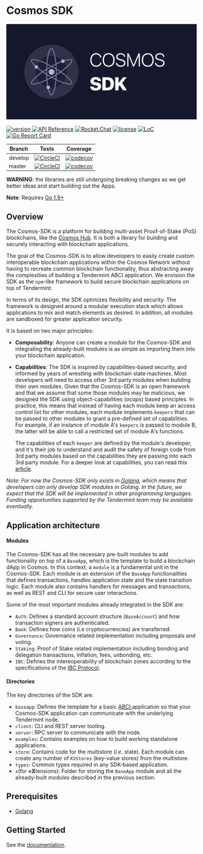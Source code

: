 # Cosmos SDK
![banner](docs/graphics/cosmos-sdk-image.png)

[![version](https://img.shields.io/github/tag/cosmos/cosmos-sdk.svg)](https://github.com/cosmos/cosmos-sdk/releases/latest)
[![API Reference](https://godoc.org/github.com/cosmos/cosmos-sdk?status.svg
)](https://godoc.org/github.com/cosmos/cosmos-sdk)
[![Rocket.Chat](https://demo.rocket.chat/images/join-chat.svg)](https://cosmos.rocket.chat/)
[![license](https://img.shields.io/github/license/cosmos/cosmos-sdk.svg)](https://github.com/cosmos/cosmos-sdk/blob/master/LICENSE)
[![LoC](https://tokei.rs/b1/github/cosmos/cosmos-sdk)](https://github.com/cosmos/cosmos-sdk)
[![Go Report Card](https://goreportcard.com/badge/github.com/cosmos/cosmos-sdk)](https://goreportcard.com/report/github.com/cosmos/cosmos-sdk)

Branch    | Tests | Coverage
----------|-------|---------
develop   | [![CircleCI](https://circleci.com/gh/cosmos/cosmos-sdk/tree/develop.svg?style=shield)](https://circleci.com/gh/cosmos/cosmos-sdk/tree/develop) | [![codecov](https://codecov.io/gh/cosmos/cosmos-sdk/branch/develop/graph/badge.svg)](https://codecov.io/gh/cosmos/cosmos-sdk)
master    | [![CircleCI](https://circleci.com/gh/cosmos/cosmos-sdk/tree/master.svg?style=shield)](https://circleci.com/gh/cosmos/cosmos-sdk/tree/master) | [![codecov](https://codecov.io/gh/cosmos/cosmos-sdk/branch/master/graph/badge.svg)](https://codecov.io/gh/cosmos/cosmos-sdk)

**WARNING**: the libraries are still undergoing breaking changes as we get better ideas and start building out the Apps.

**Note**: Requires [Go 1.9+](https://golang.org/dl/)


## Overview

The Cosmos-SDK is a platform for building multi-asset Proof-of-Stake (PoS) blockchains, like the [Cosmos Hub](https://cosmos.network). It is both a library for building and securely interacting with blockchain applications.

The goal of the Cosmos-SDK is to allow developers to easily create custom interoperable blockchain applications within the Cosmos Network without having to recreate common blockchain functionality, thus abstracting away the complexities of building a Tendermint ABCI application. We envision the SDK as the `npm`-like framework to build secure blockchain applications on top of Tendermint.

In terms of its design, the SDK optimizes flexibility and security. The framework is designed around a modular execution stack which allows applications to mix and match elements as desired. In addition, all modules are sandboxed for greater application security.

It is based on two major principles:

- **Composability**: Anyone can create a module for the Cosmos-SDK and integrating the already-built modules is as simple as importing them into your blockchain application.

- **Capabilities**: The SDK is inspired by capabilities-based security, and informed by years of wrestling with blockchain state machines. Most developers will need to access other 3rd party modules when building their own modules. Given that the Cosmos-SDK is an open framework and that we assume that some those modules may be malicious, we designed the SDK using object-capabilities (_ocaps_) based principles. In practice, this means that instead of having each module keep an access control list for other modules, each module implements `keepers` that can be passed to other modules to grant a pre-defined set of capabilities. For example, if an instance of module A's `keepers` is passed to module B, the latter will be able to call a restricted set of module A's functions.

  The capabilities of each `keeper` are defined by the module's developer, and it's their job to understand and audit the safety of foreign code from 3rd party modules based on the capabilities they are passing into each 3rd party module. For a deeper look at capabilities, you can read this [article](http://habitatchronicles.com/2017/05/what-are-capabilities/).

_Note: For now the Cosmos-SDK only exists in [Golang](https://golang.org/), which means that developers can only develop SDK modules in Golang. In the future, we expect that the SDK will be implemented in other programming languages. Funding opportunities supported by the Tendermint team may be available eventually._

## Application architecture

#### Modules

The Cosmos-SDK has all the necessary pre-built modules to add functionality on top of a `BaseApp`, which is the template to build a blockchain dApp in Cosmos. In this context, a `module` is a fundamental unit in the Cosmos-SDK. Each module is an extension of the `BaseApp` functionalities that defines transactions, handles application state and the state transition logic. Each module also contains handlers for messages and transactions, as well as REST and CLI for secure user interactions.

Some of the most important modules already integrated in the SDK are:

- `Auth`: Defines a standard account structure (`BaseAccount`) and how transaction signers are authenticated.
- `Bank`: Defines how coins (i.e cryptocurrencies) are transferred.
- `Governance`: Governance related implementation including proposals and voting.
- `Staking`: Proof of Stake related implementation including bonding and delegation transactions, inflation, fees, unbonding, etc.
- `IBC`: Defines the intereoperability of blockchain zones according to the specifications of the [IBC Protocol](https://cosmos.network/whitepaper#inter-blockchain-communication-ibc).


#### Directories

The key directories of the SDK are:

- `baseapp`: Defines the template for a basic [ABCI ](https://cosmos.network/whitepaper#abci) application so that your Cosmos-SDK application can communicate with the underlying Tendermint node.
- `client`: CLI and REST server tooling.
- `server`: RPC server to communicate with the node.
- `examples`: Contains examples on how to build working standalone applications.
- `store`: Contains code for the multistore (_i.e._ state). Each module can create any number of `KVStores` (key-value stores) from the multistore.
- `types`: Common types required in any SDK-based application.
- `x`(for e**X**tensions): Folder for storing the `BaseApp` module and all the already-built modules described in the previous section.

## Prerequisites

- [Golang](https://golang.org/doc/install)

## Getting Started

See the [documentation](https://cosmos-sdk.readthedocs.io).